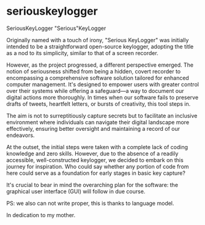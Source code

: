 # seriouskeylogger
SeriousKeyLogger
"Serious"KeyLogger

Originally named with a touch of irony, "Serious KeyLogger" was initially intended to be a straightforward open-source keylogger, adopting the title as a nod to its simplicity, similar to that of a screen recorder.

However, as the project progressed, a different perspective emerged. The notion of seriousness shifted from being a hidden, covert recorder to encompassing a comprehensive software solution tailored for enhanced computer management. It's designed to empower users with greater control over their systems while offering a safeguard—a way to document our digital actions more thoroughly. In times when our software fails to preserve drafts of tweets, heartfelt letters, or bursts of creativity, this tool steps in.

The aim is not to surreptitiously capture secrets but to facilitate an inclusive environment where individuals can navigate their digital landscape more effectively, ensuring better oversight and maintaining a record of our endeavors.


At the outset, the initial steps were taken with a complete lack of coding knowledge and zero skills. However, due to the absence of a readily accessible, well-constructed keylogger, we decided to embark on this journey for inspiration. Who could say whether any portion of code from here could serve as a foundation for early stages in basic key capture?

It's crucial to bear in mind the overarching plan for the software: the graphical user interface (GUI) will follow in due course.

PS: we also can not write proper, this is thanks to language model. 


In dedication to my mother. 
